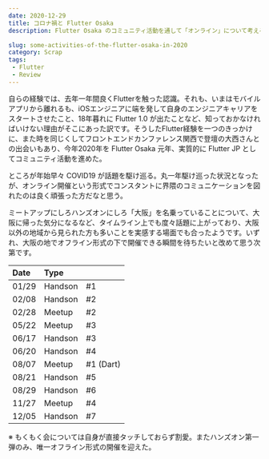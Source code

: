 ```yaml
---
date: 2020-12-29
title: コロナ禍と Flutter Osaka
description: Flutter Osaka のコミュニティ活動を通して「オンライン」について考える。

slug: some-activities-of-the-flutter-osaka-in-2020
category: Scrap
tags: 
 - Flutter
 - Review
---
```


自らの経験では、去年一年間良くFlutterを触った認識。それも、いまはモバイルアプリから離れるも、iOSエンジニアに端を発して自身のエンジニアキャリアをスタートさせたこと、18年暮れに Flutter 1.0 が出たことなど、知っておかなければいけない理由がそこにあった訳です。そうしたFlutter経験を一つのきっかけに、また時を同じくしてフロントエンドカンファレンス関西で登壇の大西さんとの出会いもあり、今年2020年を Flutter Osaka 元年、実質的に Flutter JP としてコミュニティ活動を進めた。

ところが年始早々 COVID19 が話題を駆け巡る。丸一年駆け巡った状況となったが、オンライン開催という形式でコンスタントに界隈のコミュニケーションを図れたのは良く頑張った方だなと思う。

ミートアップにしろハンズオンにしろ「大阪」を名乗っていることについて、大阪に帰った気分になるなど、タイムライン上でも度々話題に上がっており、大阪以外の地域から見られた方も多いことを実感する場面でも合ったようです。いずれ、大阪の地でオフライン形式の下で開催できる瞬間を待ちたいと改めて思う次第です。

|Date|Type||
|:---|:---|:---|
|01/29|Handson|#1|
|02/08|Handson|#2|
|02/28|Meetup|#2|
|05/22|Meetup|#3|
|06/17|Handson|#3|
|06/20|Handson|#4|
|08/07|Meetup|#1 (Dart)|
|08/21|Handson|#5|
|08/29|Handson|#6|
|11/27|Meetup|#4|
|12/05|Handson|#7|

※ もくもく会については自身が直接タッチしておらず割愛。またハンズオン第一弾のみ、唯一オフライン形式の開催を迎えた。

<!--
## 「オンライン開催」に対する是非

ここから先は私個人の考えでコミュニティとしての総意では無い。オンラインをやりたくない、という訳では無く、その辺りはお手柔らかに。

### 「後で」見れば良いじゃん

登壇資料が必ず (と言っていいほど) イベント終わりのタイミングで公開されるため、イベントをリアルタイムで見る必然性は基本的に無い。登壇者は何を伝えて、また登壇者から何を汲み取るのか、直接吸い上げることが目的だが、イベント終了後にアーカイブ動画と合わせ登壇資料を見返しても十分追いつける。

逆にいうと、当日リアルタイムに参加しないとね、ともいえるコンテンツを事前に準備すれば良い？

### 再認識した「ガヤ枠」の存在

(オフラインでやる以上に) 運営にひと工夫が無ければ、全体として一方向性になりがち。

これまでのように参加すると (主催も含む) 登壇終わりすぐ後や懇親会のタイミングで、登壇者に声をかける場が自然と生まれる。ツイッターのスレッド内でも同様の会話を繰り広げることは可能だが、さすがにネット上で言える範囲も限定されるのはもちろん、そもそもそれら全ての会話を把握するのは至難のわざ。

## 色々書いたけど、

オンラインをやりたくない、という訳では無い。オフラインにはオフラインの良さがあり、その良さをオンラインで補うのはナンセンス。またその良さと比べるのもナンセンス。ですが、より力を入れるべきポイントが明確になったのも事実。
-->
